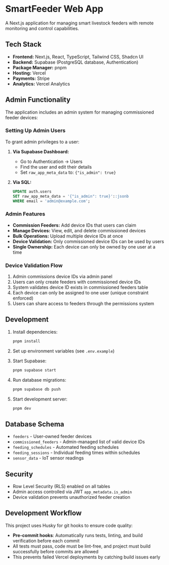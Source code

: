# SmartFeeder Web App

A Next.js application for managing smart livestock feeders with remote monitoring and control capabilities.

## Tech Stack

- **Frontend:** Next.js, React, TypeScript, Tailwind CSS, Shadcn UI
- **Backend:** Supabase (PostgreSQL database, Authentication)
- **Package Manager:** pnpm
- **Hosting:** Vercel
- **Payments:** Stripe
- **Analytics:** Vercel Analytics

## Admin Functionality

The application includes an admin system for managing commissioned feeder devices:

### Setting Up Admin Users

To grant admin privileges to a user:

1. **Via Supabase Dashboard:**
   - Go to Authentication → Users
   - Find the user and edit their details
   - Set `raw_app_meta_data` to: `{"is_admin": true}`

2. **Via SQL:**
   ```sql
   UPDATE auth.users
   SET raw_app_meta_data = '{"is_admin": true}'::jsonb
   WHERE email = 'admin@example.com';
   ```

### Admin Features

- **Commission Feeders:** Add device IDs that users can claim
- **Manage Devices:** View, edit, and delete commissioned devices
- **Bulk Operations:** Upload multiple device IDs at once
- **Device Validation:** Only commissioned device IDs can be used by users
- **Single Ownership:** Each device can only be owned by one user at a time

### Device Validation Flow

1. Admin commissions device IDs via admin panel
2. Users can only create feeders with commissioned device IDs
3. System validates device ID exists in commissioned feeders table
4. Each device can only be assigned to one user (unique constraint enforced)
5. Users can share access to feeders through the permissions system

## Development

1. Install dependencies:

   ```bash
   pnpm install
   ```

2. Set up environment variables (see `.env.example`)

3. Start Supabase:

   ```bash
   pnpm supabase start
   ```

4. Run database migrations:

   ```bash
   pnpm supabase db push
   ```

5. Start development server:
   ```bash
   pnpm dev
   ```

## Database Schema

- `feeders` - User-owned feeder devices
- `commissioned_feeders` - Admin-managed list of valid device IDs
- `feeding_schedules` - Automated feeding schedules
- `feeding_sessions` - Individual feeding times within schedules
- `sensor_data` - IoT sensor readings

## Security

- Row Level Security (RLS) enabled on all tables
- Admin access controlled via JWT `app_metadata.is_admin`
- Device validation prevents unauthorized feeder creation

## Development Workflow

This project uses Husky for git hooks to ensure code quality:

- **Pre-commit hooks**: Automatically runs tests, linting, and build verification before each commit
- All tests must pass, code must be lint-free, and project must build successfully before commits are allowed
- This prevents failed Vercel deployments by catching build issues early
